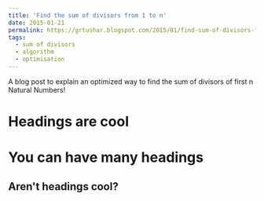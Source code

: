 ```yaml
---
title: 'Find the sum of divisors from 1 to n'
date: 2015-01-21
permalink: https://grtushar.blogspot.com/2015/01/find-sum-of-divisors-from-1-to-n.html
tags:
  - sum of divisors
  - algorithm
  - optimisation
---
```


A blog post to explain an optimized way to find the sum of divisors of first n Natural Numbers!

Headings are cool
======

You can have many headings
======

Aren't headings cool?
------